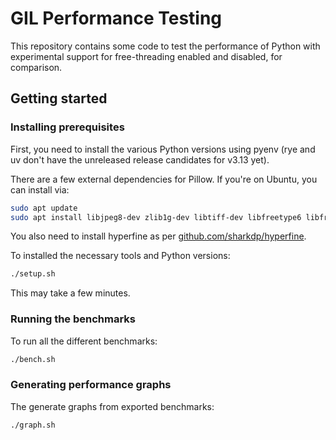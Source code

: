 # GIL Performance Testing

This repository contains some code to test the performance of Python with experimental support for free-threading enabled and disabled, for comparison.

## Getting started

### Installing prerequisites

First, you need to install the various Python versions using pyenv (rye and uv don't have the unreleased release candidates for v3.13 yet).

There are a few external dependencies for Pillow. If you're on Ubuntu, you can install via:

```bash
sudo apt update
sudo apt install libjpeg8-dev zlib1g-dev libtiff-dev libfreetype6 libfreetype6-dev libwebp-dev libopenjp2-7-dev libopenjp2-7-dev -y
```

You also need to install hyperfine as per [github.com/sharkdp/hyperfine](https://github.com/sharkdp/hyperfine?tab=readme-ov-file#installation).

To installed the necessary tools and Python versions:

```bash
./setup.sh
```

This may take a few minutes.

### Running the benchmarks

To run all the different benchmarks:

```bash
./bench.sh
```

### Generating performance graphs

The generate graphs from exported benchmarks:

```bash
./graph.sh
```
